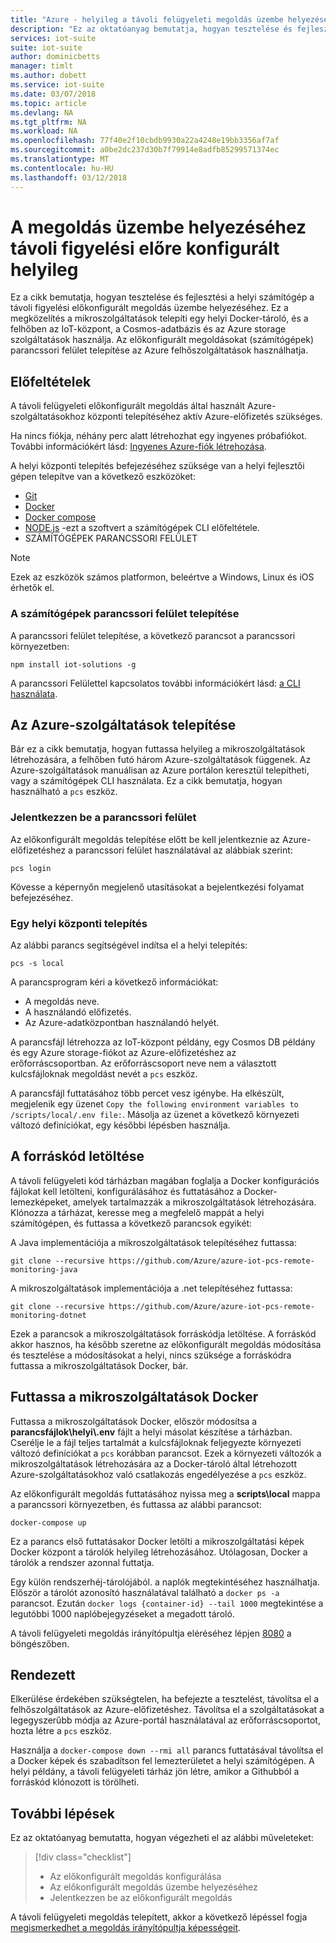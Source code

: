 ```yaml
---
title: "Azure - helyileg a távoli felügyeleti megoldás üzembe helyezéséhez |} Microsoft Docs"
description: "Ez az oktatóanyag bemutatja, hogyan tesztelése és fejlesztési a helyi számítógép a távoli figyelési előkonfigurált megoldás üzembe helyezéséhez."
services: iot-suite
suite: iot-suite
author: dominicbetts
manager: timlt
ms.author: dobett
ms.service: iot-suite
ms.date: 03/07/2018
ms.topic: article
ms.devlang: NA
ms.tgt_pltfrm: NA
ms.workload: NA
ms.openlocfilehash: 77f40e2f10cbdb9930a22a4248e19bb3356af7af
ms.sourcegitcommit: a0be2dc237d30b7f79914e8adfb85299571374ec
ms.translationtype: MT
ms.contentlocale: hu-HU
ms.lasthandoff: 03/12/2018
---
```

# <a name="deploy-the-remote-monitoring-preconfigured-solution-locally"></a>A megoldás üzembe helyezéséhez távoli figyelési előre konfigurált helyileg

Ez a cikk bemutatja, hogyan tesztelése és fejlesztési a helyi számítógép a távoli figyelési előkonfigurált megoldás üzembe helyezéséhez. Ez a megközelítés a mikroszolgáltatások telepíti egy helyi Docker-tároló, és a felhőben az IoT-központ, a Cosmos-adatbázis és az Azure storage szolgáltatások használja. Az előkonfigurált megoldásokat (számítógépek) parancssori felület telepítése az Azure felhőszolgáltatások használhatja.

## <a name="prerequisites"></a>Előfeltételek

A távoli felügyeleti előkonfigurált megoldás által használt Azure-szolgáltatásokhoz központi telepítéséhez aktív Azure-előfizetés szükséges.

Ha nincs fiókja, néhány perc alatt létrehozhat egy ingyenes próbafiókot. További információkért lásd: [Ingyenes Azure-fiók létrehozása](http://azure.microsoft.com/pricing/free-trial/).

A helyi központi telepítés befejezéséhez szüksége van a helyi fejlesztői gépen telepítve van a következő eszközöket:

* [Git](https://git-scm.com/)
* [Docker](https://www.docker.com)
* [Docker compose](https://docs.docker.com/compose/install/)
* [NODE.js](https://nodejs.org/) -ezt a szoftvert a számítógépek CLI előfeltétele.
* SZÁMÍTÓGÉPEK PARANCSSORI FELÜLET

> [!NOTE]
> Ezek az eszközök számos platformon, beleértve a Windows, Linux és iOS érhetők el.

### <a name="install-the-pcs-cli"></a>A számítógépek parancssori felület telepítése

A parancssori felület telepítése, a következő parancsot a parancssori környezetben:

```cmd/sh
npm install iot-solutions -g
```

A parancssori Felülettel kapcsolatos további információkért lásd: [a CLI használata](https://github.com/Azure/pcs-cli/blob/master/README.md).

## <a name="deploy-the-azure-services"></a>Az Azure-szolgáltatások telepítése

Bár ez a cikk bemutatja, hogyan futtassa helyileg a mikroszolgáltatások létrehozására, a felhőben futó három Azure-szolgáltatások függenek. Az Azure-szolgáltatások manuálisan az Azure portálon keresztül telepítheti, vagy a számítógépek CLI használata. Ez a cikk bemutatja, hogyan használható a `pcs` eszköz.

### <a name="sign-in-to-the-cli"></a>Jelentkezzen be a parancssori felület

Az előkonfigurált megoldás telepítése előtt be kell jelentkeznie az Azure-előfizetéshez a parancssori felület használatával az alábbiak szerint:

```cmd/sh
pcs login
```

Kövesse a képernyőn megjelenő utasításokat a bejelentkezési folyamat befejezéséhez.

### <a name="run-a-local-deployment"></a>Egy helyi központi telepítés

Az alábbi parancs segítségével indítsa el a helyi telepítés:

```cmd/pcs
pcs -s local
```

A parancsprogram kéri a következő információkat:

* A megoldás neve.
* A használandó előfizetés.
* Az Azure-adatközpontban használandó helyét.

A parancsfájl létrehozza az IoT-központ példány, egy Cosmos DB példány és egy Azure storage-fiókot az Azure-előfizetéshez az erőforráscsoportban. Az erőforráscsoport neve nem a választott kulcsfájloknak megoldást nevét a `pcs` eszköz.

A parancsfájl futtatásához több percet vesz igénybe. Ha elkészült, megjelenik egy üzenet `Copy the following environment variables to /scripts/local/.env file:`. Másolja az üzenet a következő környezeti változó definíciókat, egy későbbi lépésben használja.

## <a name="download-the-source-code"></a>A forráskód letöltése

A távoli felügyeleti kód tárházban magában foglalja a Docker konfigurációs fájlokat kell letölteni, konfigurálásához és futtatásához a Docker-lemezképeket, amelyek tartalmazzák a mikroszolgáltatások létrehozására. Klónozza a tárházat, keresse meg a megfelelő mappát a helyi számítógépen, és futtassa a következő parancsok egyikét:

A Java implementációja a mikroszolgáltatások telepítéséhez futtassa:

```cmd/sh
git clone --recursive https://github.com/Azure/azure-iot-pcs-remote-monitoring-java
```

A mikroszolgáltatások implementációja a .net telepítéséhez futtassa:

```cmd\sh
git clone --recursive https://github.com/Azure/azure-iot-pcs-remote-monitoring-dotnet
```

Ezek a parancsok a mikroszolgáltatások forráskódja letöltése. A forráskód akkor hasznos, ha később szeretne az előkonfigurált megoldás módosítása és tesztelése a módosításokat a helyi, nincs szüksége a forráskódra futtassa a mikroszolgáltatások Docker, bár.

## <a name="run-the-microservices-in-docker"></a>Futtassa a mikroszolgáltatások Docker

Futtassa a mikroszolgáltatások Docker, először módosítsa a **parancsfájlok\\helyi\\.env** fájlt a helyi másolat készítése a tárházban. Cserélje le a fájl teljes tartalmát a kulcsfájloknak feljegyezte környezeti változó definíciókat a `pcs` korábban parancsot. Ezek a környezeti változók a mikroszolgáltatások létrehozására az a Docker-tároló által létrehozott Azure-szolgáltatásokhoz való csatlakozás engedélyezése a `pcs` eszköz.

Az előkonfigurált megoldás futtatásához nyissa meg a **scripts\local** mappa a parancssori környezetben, és futtassa az alábbi parancsot:

```cmd\sh
docker-compose up
```

Ez a parancs első futtatásakor Docker letölti a mikroszolgáltatási képek Docker központ a tárolók helyileg létrehozásához. Utólagosan, Docker a tárolók a rendszer azonnal futtatja.

Egy külön rendszerhéj-tárolójából. a naplók megtekintéséhez használhatja. Először a tárolót azonosító használatával található a `docker ps -a` parancsot. Ezután `docker logs {container-id} --tail 1000` megtekintése a legutóbbi 1000 naplóbejegyzéseket a megadott tároló.

A távoli felügyeleti megoldás irányítópultja eléréséhez lépjen [8080](http://localhost:8080) a böngészőben.

## <a name="tidy-up"></a>Rendezett

Elkerülése érdekében szükségtelen, ha befejezte a tesztelést, távolítsa el a felhőszolgáltatások az Azure-előfizetéshez. Távolítsa el a szolgáltatásokat a legegyszerűbb módja az Azure-portál használatával az erőforráscsoportot, hozta létre a `pcs` eszköz.

Használja a `docker-compose down --rmi all` parancs futtatásával távolítsa el a Docker képek és szabadítson fel lemezterületet a helyi számítógépen. A helyi példány, a távoli felügyeleti tárház jön létre, amikor a Githubból a forráskód klónozott is törölheti.

## <a name="next-steps"></a>További lépések

Ez az oktatóanyag bemutatta, hogyan végezheti el az alábbi műveleteket:

> [!div class="checklist"]
> * Az előkonfigurált megoldás konfigurálása
> * Az előkonfigurált megoldás üzembe helyezéséhez
> * Jelentkezzen be az előkonfigurált megoldás

A távoli felügyeleti megoldás telepített, akkor a következő lépéssel fogja [megismerkedhet a megoldás irányítópultja képességeit](./iot-suite-remote-monitoring-deploy.md).

<!-- Next tutorials in the sequence -->